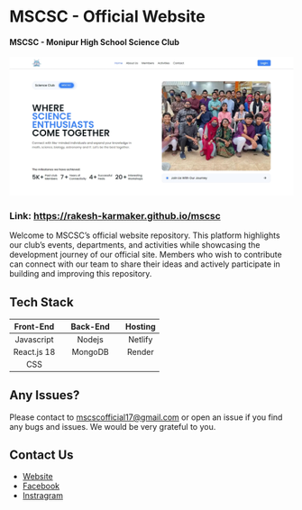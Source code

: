 # MSCSC - Official Website

#### MSCSC - Monipur High School Science Club

![rakesh-karmaker](client/public/hero-image.jpeg)

### Link: https://rakesh-karmaker.github.io/mscsc

Welcome to MSCSC’s official website repository. This platform highlights our club’s events, departments, and activities while showcasing the development journey of our official site. Members who wish to contribute can connect with our team to share their ideas and actively participate in building and improving this repository.

## Tech Stack

|   Front-End    |     |  Back-End  |     |  Hosting  |
| :------------: | --- |  :------:  | --- |  :-----:  |
|   Javascript   |     |   Nodejs   |     |  Netlify  |
|  React.js 18   |     |   MongoDB  |     |  Render   |
|      CSS       |     |            |     |           |

## Any Issues?

Please contact to mscscofficial17@gmail.com or open an issue if you find any bugs and issues. We would be very grateful to you.

## Contact Us

- [Website](https://rakesh-karmaker.github.io/mscsc)
- [Facebook](https://www.facebook.com/MSCSC2014)
- [Instragram](https://www.instagram.com/_mscsclub_)

